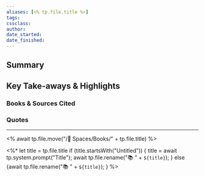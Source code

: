 ```yaml
---
aliases: [<% tp.file.title %>]
tags: 
cssclass:
author: 
date_started:
date_finished:
---
```


## Summary
## Key Take-aways & Highlights
### Books & Sources Cited
### Quotes
---

<% await tp.file.move("/🌿 Spaces/Books/" + tp.file.title) %>

<%*
  let title = tp.file.title
  if (title.startsWith("Untitled")) {
    title = await tp.system.prompt("Title");
    await tp.file.rename("📚 " + `${title}`);
  } else {await tp.file.rename("📚 " + `${title}`);
  }
%>